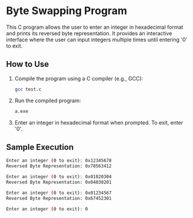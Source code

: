 # Byte Swapping Program

This C program allows the user to enter an integer in hexadecimal format and prints its reversed byte representation. It provides an interactive interface where the user can input integers multiple times until entering '0' to exit.

## How to Use

1. Compile the program using a C compiler (e.g., GCC):

    ```bash
    gcc test.c
    ```

2. Run the compiled program:

    ```bash
    a.exe
    ```

3. Enter an integer in hexadecimal format when prompted. To exit, enter '0'.



## Sample Execution

```bash
Enter an integer (0 to exit): 0x12345678
Reversed Byte Representation: 0x78563412

Enter an integer (0 to exit): 0x01020304
Reversed Byte Representation: 0x04030201

Enter an integer (0 to exit): 0x01234567
Reversed Byte Representation: 0x67452301

Enter an integer (0 to exit): 0

